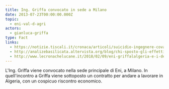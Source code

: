 ```yaml
---
title: Ing. Griffa convocato in sede a Milano
date: 2013-07-23T00:00:00.000Z
topic:
  - eni-val-d-agri
actors:
  - gianluca-griffa
type: Fact
links:
  - https://notizie.tiscali.it/cronaca/articoli/suicidio-ingegnere-cova-viggiano/
  - http://analizebasilicata.altervista.org/blog/chi-sposto-gli-effetti-personali-di-gianluca-griffa-le-sue-mail-danno-conferme-a-tanti-dubbi/
  - http://www.lecronachelucane.it/2018/02/09/eni-griffalalgeria-e-i-depistaggi-il-caso-sintreccia-con-gli-arresti/
---
```


L'Ing. Griffa viene convocato nella sede principale di Eni, a Milano. 
In quell'incontro a Griffa viene sottoposto un contratto per andare a lavorare in Algeria, con un cospicuo riscontro economico.